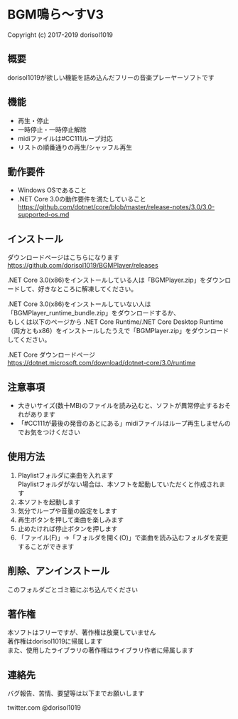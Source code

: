 ﻿
# BGM鳴ら～すV3

  Copyright (c) 2017-2019 dorisol1019

## 概要

dorisol1019が欲しい機能を詰め込んだフリーの音楽プレーヤーソフトです

## 機能

* 再生・停止
* 一時停止・一時停止解除
* midiファイルは#CC111ループ対応
* リストの順番通りの再生/シャッフル再生

## 動作要件

* Windows OSであること
* .NET Core 3.0の動作要件を満たしていること  
  https://github.com/dotnet/core/blob/master/release-notes/3.0/3.0-supported-os.md

## インストール

ダウンロードページはこちらになります  
https://github.com/dorisol1019/BGMPlayer/releases

.NET Core 3.0(x86)をインストールしている人は「BGMPlayer.zip」をダウンロードして、好きなところに解凍してください。

.NET Core 3.0(x86)をインストールしていない人は「BGMPlayer_runtime_bundle.zip」をダウンロードするか、  
もしくは以下のページから .NET Core Runtime/.NET Core Desktop Runtime（両方ともx86）をインストールしたうえで「BGMPlayer.zip」をダウンロードしてください。

.NET Core ダウンロードページ  
https://dotnet.microsoft.com/download/dotnet-core/3.0/runtime

## 注意事項

* 大きいサイズ(数十MB)のファイルを読み込むと、ソフトが異常停止するおそれがあります
　
* 「#CC111が最後の発音のあとにある」midiファイルはループ再生しませんのでお気をつけください

## 使用方法

1. Playlistフォルダに楽曲を入れます  
   Playlistフォルダがない場合は、本ソフトを起動していただくと作成されます
2. 本ソフトを起動します
3. 気分でループや音量の設定をします
4. 再生ボタンを押して楽曲を楽しみます
5. 止めたければ停止ボタンを押します
6. 「ファイル(F)」→「フォルダを開く(O)」で楽曲を読み込むフォルダを変更することができます

## 削除、アンインストール

このフォルダごとゴミ箱にぶち込んでください

## 著作権

本ソフトはフリーですが、著作権は放棄していません  
著作権はdorisol1019に帰属します  
また、使用したライブラリの著作権はライブラリ作者に帰属します  

## 連絡先

バグ報告、苦情、要望等は以下までお願いします

twitter.com @dorisol1019
